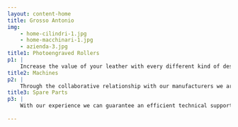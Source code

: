 ```yaml
---
layout: content-home
title: Grosso Antonio
img:
    - home-cilindri-1.jpg
    - home-macchinari-1.jpg
    - azienda-3.jpg
title1: Photoengraved Rollers
p1: |
    Increase the value of your leather with every different kind of design and possibility of customization and EXCLUSIVITY.
title2: Machines
p2: |
    Through the collaborative relationship with our manufacturers we are constantly evolving and always looking for new technologies to meet every need and request of the customer, thanks to the latest machinery we can ensure an easier and better result on the leather.
title3: Spare Parts
p3: |
    With our experience we can guarantee an efficient technical support service, being able to supply spare parts and accessories of all kinds.
    
---
```

